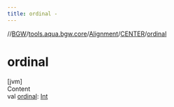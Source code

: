 ```yaml
---
title: ordinal -
---
```

//[BGW](../../../../index.md)/[tools.aqua.bgw.core](../../index.md)/[Alignment](../index.md)/[CENTER](index.md)/[ordinal](ordinal.md)



# ordinal  
[jvm]  
Content  
val [ordinal](ordinal.md): [Int](https://kotlinlang.org/api/latest/jvm/stdlib/kotlin/-int/index.html)  



